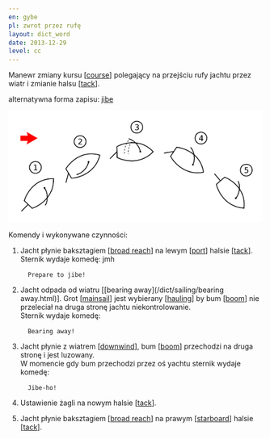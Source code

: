 ```yaml
---
en: gybe
pl: zwrot przez rufę
layout: dict_word
date: 2013-12-29
level: cc
---
```


Manewr zmiany kursu [[course](/dict/navigation/course.html)] polegający na przejściu rufy jachtu przez wiatr 
i zmianie halsu [[tack](/dict/sailing/tack.html)].

alternatywna forma zapisu: [jibe](/dict/sailing/jibe.html)

![gybe](/img/dict/gybe.png)

Komendy i wykonywane czynności:

1. Jacht płynie baksztagiem [[broad reach](/dict/sailing/broad-reach.html)] na lewym [[port](/dict/yacht-parts/hull/port.html)] halsie [[tack](/dict/sailing/tack.html)].   
   Sternik wydaje komedę:  jmh

         Prepare to jibe! 
      
2. Jacht odpada od wiatru [[bearing away](/dict/sailing/bearing away.html)].
   Grot [[mainsail](/dict/yacht-parts/sails/mainsail.html)] jest wybierany [[hauling](/dict/sailing/hauling.html)] 
   by bum [[boom](/dict/yacht-parts/deck/boom.html)] nie przeleciał na druga stronę jachtu niekontrolowanie.  
   Sternik wydaje komedę:  

         Bearing away! 

3. Jacht płynie z wiatrem [[downwind](/dict/sailing/downwind.html)], bum [[boom](/dict/yacht-parts/deck/boom.html)] przechodzi na druga stronę i jest luzowany.  
   W momencie gdy bum przechodzi przez oś yachtu sternik wydaje komedę:   

         Jibe-ho! 
    
4. Ustawienie żagli na nowym halsie [[tack](/dict/sailing/tack.html)].

5. Jacht płynie baksztagiem [[broad reach](/dict/sailing/broad-reach.html)] na prawym [[starboard](/dict/yacht-parts/hull/starboard.html)] halsie [[tack](/dict/sailing/tack.html)]. 


